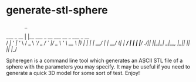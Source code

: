 # generate-stl-sphere
           _                                   
 ___ _ __ | |__   ___ _ __ ___  __ _  ___ _ __  
/ __| '_ \| '_ \ / _ \ '__/ _ \/ _` |/ _ \ '_ \ 
\__ \ |_) | | | |  __/ | |  __/ (_| |  __/ | | |
|___/ .__/|_| |_|\___|_|  \___|\__, |\___|_| |_|
    |_|                        |___/            

Spheregen is a command line tool which generates an ASCII STL file of a sphere
with the parameters you may specify. It may be useful if you need to
generate a quick 3D model for some sort of test. Enjoy!
